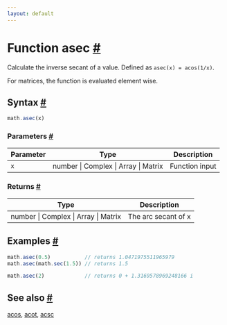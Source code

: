 ```yaml
---
layout: default
---
```


<!-- Note: This file is automatically generated from source code comments. Changes made in this file will be overridden. -->

<h1 id="function-asec">Function asec <a href="#function-asec" title="Permalink">#</a></h1>

Calculate the inverse secant of a value. Defined as `asec(x) = acos(1/x)`.

For matrices, the function is evaluated element wise.


<h2 id="syntax">Syntax <a href="#syntax" title="Permalink">#</a></h2>

```js
math.asec(x)
```

<h3 id="parameters">Parameters <a href="#parameters" title="Permalink">#</a></h3>

Parameter | Type | Description
--------- | ---- | -----------
`x` | number &#124; Complex &#124; Array &#124; Matrix | Function input

<h3 id="returns">Returns <a href="#returns" title="Permalink">#</a></h3>

Type | Description
---- | -----------
number &#124; Complex &#124; Array &#124; Matrix | The arc secant of x


<h2 id="examples">Examples <a href="#examples" title="Permalink">#</a></h2>

```js
math.asec(0.5)           // returns 1.0471975511965979
math.asec(math.sec(1.5)) // returns 1.5

math.asec(2)             // returns 0 + 1.3169578969248166 i
```


<h2 id="see-also">See also <a href="#see-also" title="Permalink">#</a></h2>

[acos](acos.html),
[acot](acot.html),
[acsc](acsc.html)
